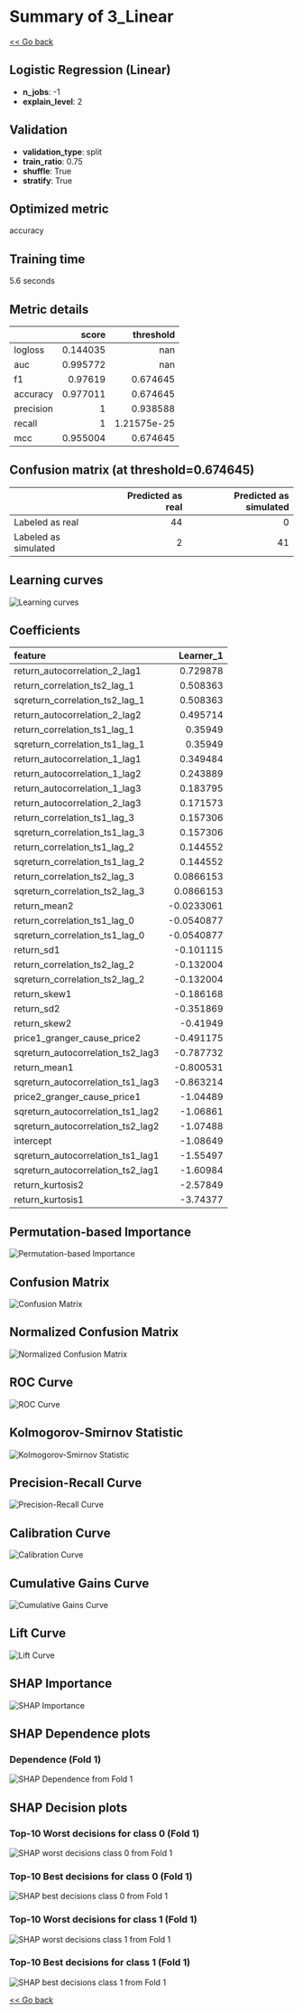 # Summary of 3_Linear

[<< Go back](../README.md)


## Logistic Regression (Linear)
- **n_jobs**: -1
- **explain_level**: 2

## Validation
 - **validation_type**: split
 - **train_ratio**: 0.75
 - **shuffle**: True
 - **stratify**: True

## Optimized metric
accuracy

## Training time

5.6 seconds

## Metric details
|           |    score |     threshold |
|:----------|---------:|--------------:|
| logloss   | 0.144035 | nan           |
| auc       | 0.995772 | nan           |
| f1        | 0.97619  |   0.674645    |
| accuracy  | 0.977011 |   0.674645    |
| precision | 1        |   0.938588    |
| recall    | 1        |   1.21575e-25 |
| mcc       | 0.955004 |   0.674645    |


## Confusion matrix (at threshold=0.674645)
|                      |   Predicted as real |   Predicted as simulated |
|:---------------------|--------------------:|-------------------------:|
| Labeled as real      |                  44 |                        0 |
| Labeled as simulated |                   2 |                       41 |

## Learning curves
![Learning curves](learning_curves.png)

## Coefficients
| feature                           |   Learner_1 |
|:----------------------------------|------------:|
| return_autocorrelation_2_lag1     |   0.729878  |
| return_correlation_ts2_lag_1      |   0.508363  |
| sqreturn_correlation_ts2_lag_1    |   0.508363  |
| return_autocorrelation_2_lag2     |   0.495714  |
| return_correlation_ts1_lag_1      |   0.35949   |
| sqreturn_correlation_ts1_lag_1    |   0.35949   |
| return_autocorrelation_1_lag1     |   0.349484  |
| return_autocorrelation_1_lag2     |   0.243889  |
| return_autocorrelation_1_lag3     |   0.183795  |
| return_autocorrelation_2_lag3     |   0.171573  |
| return_correlation_ts1_lag_3      |   0.157306  |
| sqreturn_correlation_ts1_lag_3    |   0.157306  |
| return_correlation_ts1_lag_2      |   0.144552  |
| sqreturn_correlation_ts1_lag_2    |   0.144552  |
| return_correlation_ts2_lag_3      |   0.0866153 |
| sqreturn_correlation_ts2_lag_3    |   0.0866153 |
| return_mean2                      |  -0.0233061 |
| return_correlation_ts1_lag_0      |  -0.0540877 |
| sqreturn_correlation_ts1_lag_0    |  -0.0540877 |
| return_sd1                        |  -0.101115  |
| return_correlation_ts2_lag_2      |  -0.132004  |
| sqreturn_correlation_ts2_lag_2    |  -0.132004  |
| return_skew1                      |  -0.186168  |
| return_sd2                        |  -0.351869  |
| return_skew2                      |  -0.41949   |
| price1_granger_cause_price2       |  -0.491175  |
| sqreturn_autocorrelation_ts2_lag3 |  -0.787732  |
| return_mean1                      |  -0.800531  |
| sqreturn_autocorrelation_ts1_lag3 |  -0.863214  |
| price2_granger_cause_price1       |  -1.04489   |
| sqreturn_autocorrelation_ts1_lag2 |  -1.06861   |
| sqreturn_autocorrelation_ts2_lag2 |  -1.07488   |
| intercept                         |  -1.08649   |
| sqreturn_autocorrelation_ts1_lag1 |  -1.55497   |
| sqreturn_autocorrelation_ts2_lag1 |  -1.60984   |
| return_kurtosis2                  |  -2.57849   |
| return_kurtosis1                  |  -3.74377   |


## Permutation-based Importance
![Permutation-based Importance](permutation_importance.png)
## Confusion Matrix

![Confusion Matrix](confusion_matrix.png)


## Normalized Confusion Matrix

![Normalized Confusion Matrix](confusion_matrix_normalized.png)


## ROC Curve

![ROC Curve](roc_curve.png)


## Kolmogorov-Smirnov Statistic

![Kolmogorov-Smirnov Statistic](ks_statistic.png)


## Precision-Recall Curve

![Precision-Recall Curve](precision_recall_curve.png)


## Calibration Curve

![Calibration Curve](calibration_curve_curve.png)


## Cumulative Gains Curve

![Cumulative Gains Curve](cumulative_gains_curve.png)


## Lift Curve

![Lift Curve](lift_curve.png)



## SHAP Importance
![SHAP Importance](shap_importance.png)

## SHAP Dependence plots

### Dependence (Fold 1)
![SHAP Dependence from Fold 1](learner_fold_0_shap_dependence.png)

## SHAP Decision plots

### Top-10 Worst decisions for class 0 (Fold 1)
![SHAP worst decisions class 0 from Fold 1](learner_fold_0_shap_class_0_worst_decisions.png)
### Top-10 Best decisions for class 0 (Fold 1)
![SHAP best decisions class 0 from Fold 1](learner_fold_0_shap_class_0_best_decisions.png)
### Top-10 Worst decisions for class 1 (Fold 1)
![SHAP worst decisions class 1 from Fold 1](learner_fold_0_shap_class_1_worst_decisions.png)
### Top-10 Best decisions for class 1 (Fold 1)
![SHAP best decisions class 1 from Fold 1](learner_fold_0_shap_class_1_best_decisions.png)

[<< Go back](../README.md)
